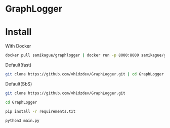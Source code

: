 # GraphLogger

# Install

With Docker

```bash
docker pull samikague/graphlogger | docker run -p 8000:8000 samikague/graphlogger
```

Default(fast)

```bash
git clone https://github.com/vh1dzdev/GraphLogger.git | cd GraphLogger | pip install -r requirements.txt | python3 main.py
```

Default(SbS)
```bash
git clone https://github.com/vh1dzdev/GraphLogger.git
```
```bash
cd GraphLogger
```
```bash
pip install -r requirements.txt
```
```bash
python3 main.py
```
